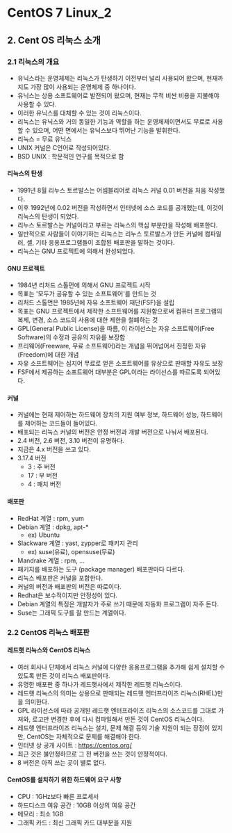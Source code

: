 # CentOS 7 Linux_2

## 2. Cent OS 리눅스 소개

### 2.1 리눅스의 개요

* 유닉스라는 운영체제는 리눅스가 탄생하기 이전부터 널리 사용되어 왔으며, 현재까지도 가장 많이 사용되는 운영체제 중 하나이다.
* 유닉스는 상용 소프트웨어로 발전되어 왔으며, 현재는 무척 비싼 비용을 지불해야 사용할 수 있다.
* 이러한 유닉스를 대체할 수 있는 것이 리눅스이다.
* 리눅스는 유닉스와 거의 동일한 기능과 역할을 하는 운영체제이면서도 무료로 사용할 수 있으며, 어떤 면에서는 유닉스보다 뛰어난 기능을 발휘한다.
* 리눅스 = 무료 유닉스
* UNIX 커널은 C언어로 작성되어있다.
* BSD UNIX : 학문적인 연구를 목적으로 함



#### 리눅스의 탄생

* 1991년 8월 리누스 토르발스는 어셈블리어로 리눅스 커널 0.01 버전을 처음 작성했다.
* 이후 1992년에 0.02 버전을 작성하면서 인터넷에 소스 코드를 공개했는데, 이것이 리눅스의 탄생이 되었다.
* 리누스 토르발스는 커널이라고 부르는 리눅스의 핵심 부분만을 작성해 배포한다.
* 일반적으로 사람들이 이야기하는 리눅스는 리누스 토르발스가 만든 커널에 컴파일러, 셸, 기타 응용프로그램들이 조합된 배포판을 말하는 것이다.
* 리눅스는 GNU 프로젝트에 의해서 완성되었다.



#### GNU 프로젝트

* 1984년 리처드 스톨먼에 의해서 GNU 프로젝트 시작
* 목표는 '모두가 공유할 수 있는 소프트웨어'를 만드는 것
* 리처드 스톨먼은 1985년에 자유 소프트웨어 재단(FSF)을 설립
* 목표는 GNU 프로젝트에서 제작한 소프트웨어를 지원함으로써 컴퓨터 프로그램의 복제, 변경, 소스 코드의 사용에 대한 제한을 철폐하는 것
* GPL(General Public License)을 따름, 이 라이선스는 자유 소프트웨어(Free Software)의 수정과 공유의 자유를 보장함
* 프리웨어(Freeware, 무료 소프트웨어)라는 개념을 뛰어넘어서 진정한 자유(Freedom)에 대한 개념
* 자유 소프트웨어는 심지어 무료로 얻은 소프트웨어를 유상으로 판매할 자유도 보장
* FSF에서 제공하는 소프트웨어 대부분은 GPL이라는 라이선스를 따르도록 되어있다.



#### 커널

* 커널에는 현재 제어하는 하드웨어 장치의 지원 여부 정보, 하드웨어 성능, 하드웨어를 제어하는 코드들이 들어있다.
* 배포되는 리눅스 커널의 버전은 안정 버전과 개발 버전으로 나눠서 배포된다.
* 2.4 버전, 2.6 버전, 3.10 버전이 유명하다.
* 지금은 4.x 버전을 쓰고 있다.
* 3.17.4 버전
  * 3 : 주 버전
  * 17 : 부 버전
  * 4 : 패치 버전



#### 배포판

* RedHat 계열 : rpm, yum
* Debian 계열 : dpkg, apt-*
  * ex) Ubuntu
* Slackware 계열 : yast, zypper로 패키지 관리
  * ex) suse(유료), opensuse(무료)
* Mandrake 계열 : rpm, ...
* 패키지를 배포하는 도구 (package manager) 배포판마다 다르다.
* 리눅스 배포판은 커널을 포함한다.
* 커널의 버전과 배포판의 버전은 따로이다.
* Redhat은 보수적이지만 안정성이 있다.
* Debian 계열의 특징은 개발자가 주로 쓰기 때문에 자동화 프로그램이 자주 돈다.
* Suse는 그래픽 도구를 잘 만드는 계열이다.



### 2.2 CentOS 리눅스 배포판

#### 레드햇 리눅스와 CentOS 리눅스

* 여러 회사나 단체에서 리눅스 커널에 다양한 응용프로그램을 추가해 쉽게 설치할 수 있도록 만든 것이 리눅스 배포판이다.
* 유명한 배포판 중 하나가 레드햇사에서 제작한 레드햇 리눅스이다.
* 레드햇 리눅스의 의미는 상용으로 판매되는 레드햇 엔터프라이즈 리눅스(RHEL)만을 의미한다.
* GPL 라이선스에 따라 공개된 레드햇 엔터프라이즈 리눅스의 소스코드를 그대로 가져와, 로고만 변경한 후에 다시 컴파일해서 만든 것이 CentOS 리눅스이다.
* 레드햇 엔터프라이즈 리눅스는 설치, 문제 해결 등의 기술 지원이 되는 장점이 있지만, CentOS는 자체적으로 문제를 해결해야 한다.
* 인터넷 상 공개 사이트 : https://centos.org/
* 최근 것은 불안정하므로 그 전 버전을 쓰는 것이 안정적이다.
* 8 버전은 아직 쓰는 곳이 별로 없다.



#### CentOS를 설치하기 위한 하드웨어 요구 사항

* CPU : 1GHz보다 빠른 프로세서
* 하드디스크 여유 공간 : 10GB 이상의 여유 공간
* 메모리 : 최소 1GB
* 그래픽 카드 : 최신 그래픽 카드 대부분을 지원

